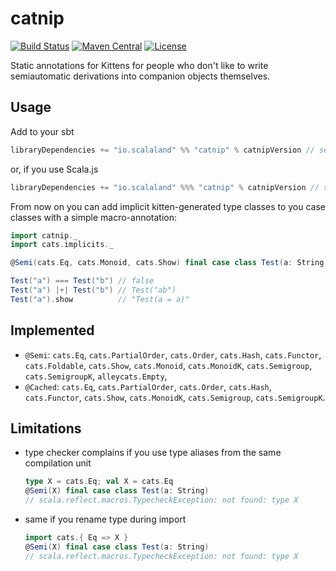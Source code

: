 # catnip

[![Build Status](https://travis-ci.org/scalalandio/catnip.svg?branch=master)](https://travis-ci.org/scalalandio/catnip)
[![Maven Central](https://img.shields.io/maven-central/v/io.scalaland/catnip_2.12.svg)](http://search.maven.org/#search%7Cga%7C1%7Ccatnip)
[![License](http://img.shields.io/:license-Apache%202-green.svg)](http://www.apache.org/licenses/LICENSE-2.0.txt)

Static annotations for Kittens for people who don't like to write
semiautomatic derivations into companion objects themselves.

## Usage

Add to your sbt

```scala
libraryDependencies += "io.scalaland" %% "catnip" % catnipVersion // see Maven badge
```

or, if you use Scala.js

```scala
libraryDependencies += "io.scalaland" %%% "catnip" % catnipVersion // see Maven badge
```

From now on you can add implicit kitten-generated type classes to you case classes
with a simple macro-annotation:

```scala
import catnip._
import cats.implicits._

@Semi(cats.Eq, cats.Monoid, cats.Show) final case class Test(a: String)

Test("a") === Test("b") // false
Test("a") |+| Test("b") // Test("ab")
Test("a").show          // "Test(a = a)"
```

## Implemented

 * `@Semi`: `cats.Eq`, `cats.PartialOrder`, `cats.Order`, `cats.Hash`,
   `cats.Functor`, `cats.Foldable`, `cats.Show`,  `cats.Monoid`, `cats.MonoidK`,
   `cats.Semigroup`, `cats.SemigroupK`, `alleycats.Empty`,
 * `@Cached`: `cats.Eq`, `cats.PartialOrder`, `cats.Order`, `cats.Hash`,
   `cats.Functor`, `cats.Show`, `cats.MonoidK`, `cats.Semigroup`,
   `cats.SemigroupK`.

## Limitations

 * type checker complains if you use type aliases from the same compilation unit
   ```scala
   type X = cats.Eq; val X = cats.Eq
   @Semi(X) final case class Test(a: String)
   // scala.reflect.macros.TypecheckException: not found: type X
   ```
 * same if you rename type during import
   ```scala
   import cats.{ Eq => X }
   @Semi(X) final case class Test(a: String)
   // scala.reflect.macros.TypecheckException: not found: type X
   ```
